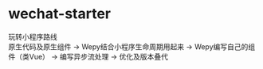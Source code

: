 # wechat-starter
玩转小程序路线   
原生代码及原生组件 -> Wepy结合小程序生命周期用起来 -> Wepy编写自己的组件（类Vue） -> 编写异步流处理 -> 优化及版本叠代 

